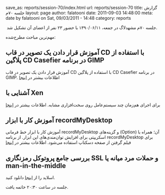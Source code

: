 save_as: reports/session-70/index.html
url: reports/session-70
title: گزارش جلسه ۷۰‌م
layout: page
author: falatooni
date: 2011-09-03 14:48:00
meta: date by falatooni on Sat, 09/03/2011 - 14:48
category: reports

 جلسه ۷۰‌م مشهدلاگ در جمعه، ۱۳۹۰/۰۶/۱۱ با حضور ۲۳ نفر از اعضای آن تشکیل شد.


<!--more-->



مهم‌ترین مباحث مطرح‌شده:

## آموزش قرار دادن یک تصویر در قاب CD با استفاده از پلاگین CD Casefier در برنامه GIMP
آموزش قرار دادن یک تصویر در قاب CD با استفاده از پلاگین CD Casefier در برنامه
GIMP. اطلاعات بیشتر در [اینجا](http://registry.gimp.org/node/25397)

## آشنایی با Xen
برای اجرای هم‌زمان چند سیستم‌عامل روی سخت‌افزاری مشابه. اطلاعات بیشتر در [اینجا](http://xen.org)

## آموزش کار با ابزار recordMyDesktop
آموزش کار با ابزار خط فرمانی recordMyDesktop و گزینه‌های (Option) آن؛ همراه با
اسکریپتی برای افزایش توان‌مندی‌های این ابزار. از برنامه recordMyDesktop برای
فیلم گرفتن از صفحه دسکتاپ استفاده می‌شود. اطلاعات بیشتر در
[اینجا](http://recordmydesktop.sourceforge.net/about.php)

## بررسی جامع پروتوکل رمز‌نگاری SSL و حملات مرد میانه یا man-in-the-middle
 اسلاید
را از [اینجا](/theme/uploads/reports/session-70/mitm-iran.pdf) دانلود کنید.

جلسه در ساعت ۲۰:۳۰ خاتمه یافت.

